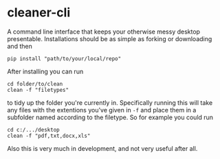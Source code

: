 # cleaner-cli
A command line interface that keeps your otherwise messy desktop presentable. Installations should be as simple as forking or downloading and then

```
pip install "path/to/your/local/repo"
```  
After installing you can run
```
cd folder/to/clean
clean -f "filetypes"
```
to tidy up the folder you're currently in. Specifically running this will take any files with the extentions you've given in `-f` and place them in a subfolder named according to the filetype. So for example you could run

```
cd c:/.../desktop
clean -f "pdf,txt,docx,xls"
```

Also this is very much in development, and not very useful after all.
